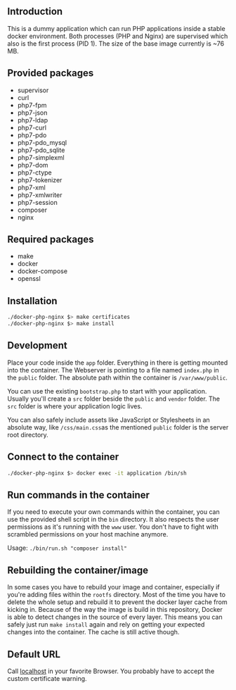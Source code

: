 ## Introduction

This is a dummy application which can run PHP applications inside a stable docker environment.
Both processes (PHP and Nginx) are supervised which also is the first process (PID 1). The size 
of the base image currently is ~76 MB.

## Provided packages

- supervisor
- curl
- php7-fpm
- php7-json
- php7-ldap
- php7-curl
- php7-pdo
- php7-pdo_mysql
- php7-pdo_sqlite
- php7-simplexml
- php7-dom
- php7-ctype
- php7-tokenizer
- php7-xml
- php7-xmlwriter
- php7-session
- composer
- nginx

## Required packages

- make
- docker
- docker-compose
- openssl

## Installation

```bash
./docker-php-nginx $> make certificates
./docker-php-nginx $> make install
```

## Development

Place your code inside the ```app``` folder. Everything in there is 
getting mounted into the container. The Webserver is pointing to a 
file named ```index.php``` in the ```public``` folder. The absolute 
path within the container is ```/var/www/public```.

You can use the existing ```bootstrap.php``` to start with your application. 
Usually you'll create a ```src``` folder beside the ```public``` and ```vendor``` folder. 
The ```src``` folder is where your application logic lives.

You can also safely include assets like JavaScript or Stylesheets in an absolute way, like ```/css/main.css```as 
the mentioned ```public``` folder is the server root directory.

## Connect to the container

```bash
./docker-php-nginx $> docker exec -it application /bin/sh
```

## Run commands in the container

If you need to execute your own commands within the container, you can use the provided 
shell script in the ```bin``` directory. It also respects the user permissions as it's 
running with the ```www``` user. You don't have to fight with scrambled permissions 
on your host machine anymore.

Usage: ```./bin/run.sh "composer install"```

## Rebuilding the container/image

In some cases you have to rebuild your image and container, especially if you're adding 
files within the ```rootfs``` directory. Most of the time you have to delete the whole setup 
and rebuild it to prevent the docker layer cache from kicking in. Because of the way the 
image is build in this repository, Docker is able to detect changes in the source of every layer.
This means you can safely just run ```make install``` again and rely on getting your 
expected changes into the container. The cache is still active though.

## Default URL

Call [localhost](https://localhost) in your favorite Browser.
You probably have to accept the custom certificate warning.
